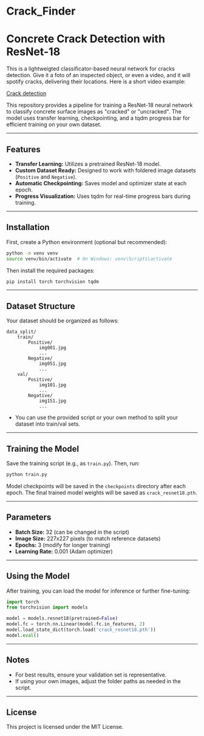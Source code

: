 # Crack_Finder
# Concrete Crack Detection with ResNet-18

This is a lightweigted classificator-based neural network for cracks detection. Give it a foto of an inspected object, or even a video, and it will spotify cracks, delivering their locations. Here is a short video example: 

[Crack detection](https://youtu.be/4QStHUmI6J4)

This repository provides a pipeline for training a ResNet-18 neural network to classify concrete surface images as "cracked" or "uncracked". The model uses transfer learning, checkpointing, and a tqdm progress bar for efficient training on your own dataset.

---

## Features

- **Transfer Learning:** Utilizes a pretrained ResNet-18 model.
- **Custom Dataset Ready:** Designed to work with foldered image datasets (`Positive` and `Negative`).
- **Automatic Checkpointing:** Saves model and optimizer state at each epoch.
- **Progress Visualization:** Uses tqdm for real-time progress bars during training.

---

## Installation

First, create a Python environment (optional but recommended):

```bash
python -m venv venv
source venv/bin/activate  # On Windows: venv\Scripts\activate
```

Then install the required packages:

```bash
pip install torch torchvision tqdm
```

---

## Dataset Structure

Your dataset should be organized as follows:

```
data_split/
    train/
        Positive/
            img001.jpg
            ...
        Negative/
            img051.jpg
            ...
    val/
        Positive/
            img101.jpg
            ...
        Negative/
            img151.jpg
            ...
```

- You can use the provided script or your own method to split your dataset into train/val sets.

---

## Training the Model

Save the training script (e.g., as `train.py`). Then, run:

```bash
python train.py
```

Model checkpoints will be saved in the `checkpoints` directory after each epoch. The final trained model weights will be saved as `crack_resnet18.pth`.

---

## Parameters

- **Batch Size:** 32 (can be changed in the script)
- **Image Size:** 227x227 pixels (to match reference datasets)
- **Epochs:** 3 (modify for longer training)
- **Learning Rate:** 0.001 (Adam optimizer)

---

## Using the Model

After training, you can load the model for inference or further fine-tuning:

```python
import torch
from torchvision import models

model = models.resnet18(pretrained=False)
model.fc = torch.nn.Linear(model.fc.in_features, 2)
model.load_state_dict(torch.load('crack_resnet18.pth'))
model.eval()
```

---

## Notes

- For best results, ensure your validation set is representative.
- If using your own images, adjust the folder paths as needed in the script.

---

## License

This project is licensed under the MIT License.
